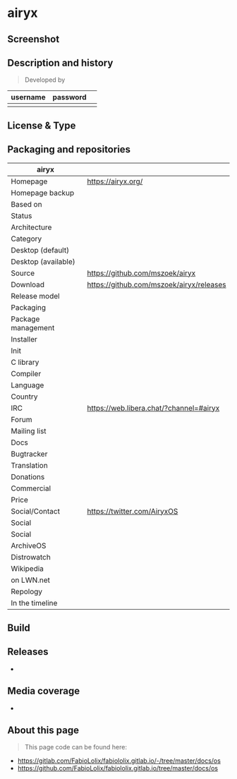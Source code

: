 # airyx

## Screenshot


## Description and history

>

> Developed by

| username | password |  |
|----------|----------|--|
|  |  |  |


## License & Type

>


## Packaging and repositories 


| airyx |                  |
|-----------------------|--|
| Homepage              | <https://airyx.org/> |
| Homepage backup       |  |
| Based on              |  |
| Status                |  |
| Architecture          |  |
| Category              |  |
| Desktop (default)     |  |
| Desktop (available)   |  |
| Source                | <https://github.com/mszoek/airyx> |
| Download              | <https://github.com/mszoek/airyx/releases> |
| Release model         |  |
| Packaging             |  |
| Package management    |  |
| Installer             |  |
| Init                  |  |
| C library             |  |
| Compiler              |  |
| Language              |  |
| Country               |  |
| IRC                   | <https://web.libera.chat/?channel=#airyx> |
| Forum                 |  |
| Mailing list          |  |
| Docs                  |  |
| Bugtracker            |  |
| Translation           |  |
| Donations             |  |
| Commercial            |  |
| Price                 |  |
| Social/Contact        | <https://twitter.com/AiryxOS> |
| Social                |  |
| Social                |  |
| ArchiveOS             |  |
| Distrowatch           |  |
| Wikipedia             |  |
| on LWN.net            |  |
| Repology              |  |
| In the timeline       |  |


## Build

>


## Releases

* 


## Media coverage

* 


## About this page

> This page code can be found here:

* https://gitlab.com/FabioLolix/fabiololix.gitlab.io/-/tree/master/docs/os
* https://github.com/FabioLolix/fabiololix.gitlab.io/tree/master/docs/os

